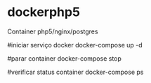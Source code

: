 # dockerphp5
Container php5/nginx/postgres

#iniciar serviço docker
docker-compose up -d

#parar container
docker-compose stop

#verificar status container
docker-compose ps

